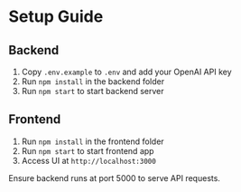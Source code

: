 # Setup Guide

## Backend  
1. Copy `.env.example` to `.env` and add your OpenAI API key  
2. Run `npm install` in the backend folder  
3. Run `npm start` to start backend server

## Frontend  
1. Run `npm install` in the frontend folder  
2. Run `npm start` to start frontend app  
3. Access UI at `http://localhost:3000`

Ensure backend runs at port 5000 to serve API requests.
